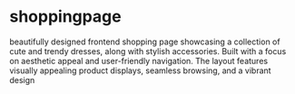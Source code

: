 # shoppingpage
beautifully designed frontend shopping page showcasing a collection of cute and trendy dresses, along with stylish accessories. Built with a focus on aesthetic appeal and user-friendly navigation. The layout features visually appealing product displays, seamless browsing, and a vibrant design

